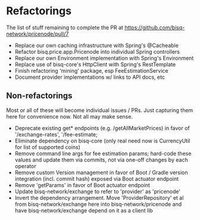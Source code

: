 # Refactorings

The list of stuff remaining to complete the PR at https://github.com/bisq-network/pricenode/pull/7

 - Replace our own caching infrastructure with Spring's @Cacheable
 - Refactor bisq.price.app.Pricenode into individual Spring controllers
 - Replace our own Environment implementation with Spring's Environment
 - Replace use of bisq-core's HttpClient with Spring's RestTemplate
 - Finish refactoring 'mining' package, esp FeeEstimationService
 - Document provider implementations w/ links to API docs, etc
 
## Non-refactorings

Most or all of these will become individual issues / PRs. Just capturing them here for convenience now. Not all may make sense.

 - Deprecate existing get* endpoints (e.g. /getAllMarketPrices) in favor of '/exchange-rates', '/fee-estimate; 
 - Eliminate dependency on bisq-core (only real need now is CurrencyUtil for list of supported coins)
 - Remove command line args for fee estimation params; hard-code these values and update them via commits,
   not via one-off changes by each operator
 - Remove custom Version management in favor of Boot / Gradle version integration (incl. commit hash) exposed via Boot
   actuator endpoint
 - Remove 'getParams' in favor of Boot actuator endpoint
 - Update bisq-network/exchange to refer to 'provider' as 'pricenode'
 - Invert the dependency arrangement. Move 'ProviderRepository' et al from bisq-network/exchange here into
   bisq-network/pricenode and have bisq-network/exchange depend on it as a client lib
